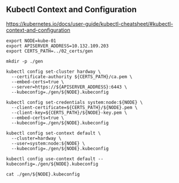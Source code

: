 ## Kubectl Context and Configuration

https://kubernetes.io/docs/user-guide/kubectl-cheatsheet/#kubectl-context-and-configuration

```
export NODE=kube-01
export APISERVER_ADDRESS=10.132.109.203
export CERTS_PATH=../02_certs/gen

mkdir -p ./gen

kubectl config set-cluster hardway \
  --certificate-authority ${CERTS_PATH}/ca.pem \
  --embed-certs=true \
  --server=https://${APISERVER_ADDRESS}:6443 \
  --kubeconfig=./gen/${NODE}.kubeconfig

kubectl config set-credentials system:node:${NODE} \
  --client-certificate=${CERTS_PATH}/${NODE}.pem \
  --client-key=${CERTS_PATH}/${NODE}-key.pem \
  --embed-certs=true \
  --kubeconfig=./gen/${NODE}.kubeconfig

kubectl config set-context default \
  --cluster=hardway \
  --user=system:node:${NODE} \
  --kubeconfig=./gen/${NODE}.kubeconfig

kubectl config use-context default --kubeconfig=./gen/${NODE}.kubeconfig

cat ./gen/${NODE}.kubeconfig
```
